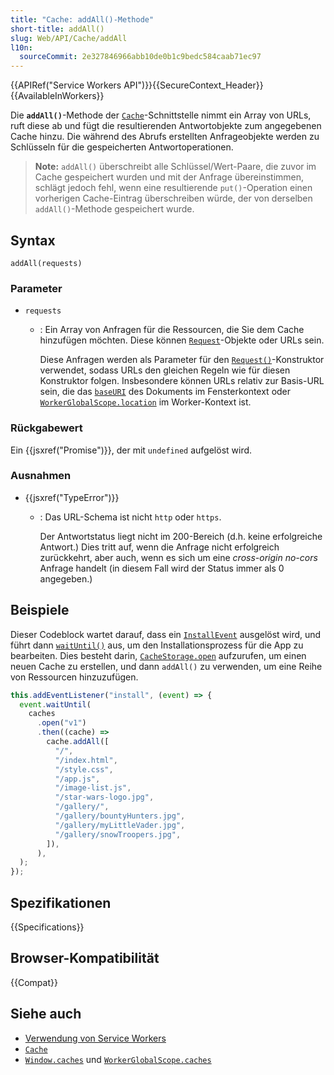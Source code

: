 ```yaml
---
title: "Cache: addAll()-Methode"
short-title: addAll()
slug: Web/API/Cache/addAll
l10n:
  sourceCommit: 2e327846966abb10de0b1c9bedc584caab71ec97
---
```


{{APIRef("Service Workers API")}}{{SecureContext_Header}}{{AvailableInWorkers}}

Die **`addAll()`**-Methode der [`Cache`](/de/docs/Web/API/Cache)-Schnittstelle nimmt ein Array von URLs, ruft diese ab und fügt die resultierenden Antwortobjekte zum angegebenen Cache hinzu. Die während des Abrufs erstellten Anfrageobjekte werden zu Schlüsseln für die gespeicherten Antwortoperationen.

> **Note:** `addAll()` überschreibt alle Schlüssel/Wert-Paare,
> die zuvor im Cache gespeichert wurden und mit der Anfrage übereinstimmen, schlägt jedoch fehl, wenn eine
> resultierende `put()`-Operation einen vorherigen Cache-Eintrag überschreiben würde, der von derselben `addAll()`-Methode gespeichert wurde.

## Syntax

```js-nolint
addAll(requests)
```

### Parameter

- `requests`

  - : Ein Array von Anfragen für die Ressourcen, die Sie dem Cache hinzufügen möchten. Diese können [`Request`](/de/docs/Web/API/Request)-Objekte oder URLs sein.

    Diese Anfragen werden als Parameter für den [`Request()`](/de/docs/Web/API/Request/Request)-Konstruktor verwendet, sodass URLs den gleichen Regeln wie für diesen Konstruktor folgen. Insbesondere können URLs relativ zur Basis-URL sein, die das [`baseURI`](/de/docs/Web/API/Node/baseURI) des Dokuments im Fensterkontext oder [`WorkerGlobalScope.location`](/de/docs/Web/API/WorkerGlobalScope/location) im Worker-Kontext ist.

### Rückgabewert

Ein {{jsxref("Promise")}}, der mit `undefined` aufgelöst wird.

### Ausnahmen

- {{jsxref("TypeError")}}

  - : Das URL-Schema ist nicht `http` oder `https`.

    Der Antwortstatus liegt nicht im 200-Bereich (d.h. keine erfolgreiche Antwort.) Dies tritt auf, wenn die Anfrage nicht erfolgreich zurückkehrt, aber auch, wenn es sich um eine _cross-origin no-cors_ Anfrage handelt (in diesem Fall wird der Status immer als 0 angegeben.)

## Beispiele

Dieser Codeblock wartet darauf, dass ein [`InstallEvent`](/de/docs/Web/API/InstallEvent) ausgelöst wird, und führt dann
[`waitUntil()`](/de/docs/Web/API/ExtendableEvent/waitUntil) aus, um den Installationsprozess für
die App zu bearbeiten. Dies besteht darin, [`CacheStorage.open`](/de/docs/Web/API/CacheStorage/open) aufzurufen, um einen neuen
Cache zu erstellen, und dann `addAll()` zu verwenden, um eine Reihe von Ressourcen hinzuzufügen.

```js
this.addEventListener("install", (event) => {
  event.waitUntil(
    caches
      .open("v1")
      .then((cache) =>
        cache.addAll([
          "/",
          "/index.html",
          "/style.css",
          "/app.js",
          "/image-list.js",
          "/star-wars-logo.jpg",
          "/gallery/",
          "/gallery/bountyHunters.jpg",
          "/gallery/myLittleVader.jpg",
          "/gallery/snowTroopers.jpg",
        ]),
      ),
  );
});
```

## Spezifikationen

{{Specifications}}

## Browser-Kompatibilität

{{Compat}}

## Siehe auch

- [Verwendung von Service Workers](/de/docs/Web/API/Service_Worker_API/Using_Service_Workers)
- [`Cache`](/de/docs/Web/API/Cache)
- [`Window.caches`](/de/docs/Web/API/Window/caches) und [`WorkerGlobalScope.caches`](/de/docs/Web/API/WorkerGlobalScope/caches)
